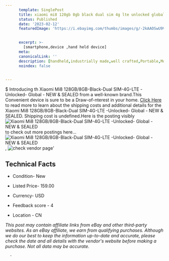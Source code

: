 ```yaml
---
      template: SinglePost
      title: xiaomi mi8 128gb 8gb black dual sim 4g lte unlocked global new sealed
      status: Published
      date: '2023-02-12'
      featuredImage: 'https://i.ebayimg.com/thumbs/images/g/-2kAAOSwU9VjgeDO/s-l225.jpg'
       

      excerpt: >-
        [smartphone,device ,hand held device]
      meta:
      canonicalLink: ''
      description: [handheld,industrially made,well crafted,Portable,Mobile,Compact,Convenient,Lightweight,Maneuverable,Man-portable,Miniature,Carriable,Hand-held,Light,Holdable,Transportable,Mobile device,Pocket-sized,On-the-go,Wireless,Cordless,Compact size,Convenient size, smartphone,device ,hand held device]
      noindex: false
      

---
```

$
      Introducing th Xiaomi Mi8 128GB/8GB-Black-Dual SIM-4G-LTE -Unlocked- Global - NEW & SEALED from a well-known brand.This Convenient device  is sure to be a Draw-of-nterest in your home. [Click Here](https://www.ebay.com/itm/394351387160?hash=item5bd12ca218%3Ag%3A-2kAAOSwU9VjgeDO&mkevt=1&mkcid=1&mkrid=711-53200-19255-0&campid=%253CePNCampaignId%253E&customid=%253CreferenceId%253E&toolid=10049) to read more to learn about the shipping costs and additional details for the Xiaomi Mi8 128GB/8GB-Black-Dual SIM-4G-LTE -Unlocked- Global - NEW & SEALED. Shipping cost is undefined.Here is the posting visibly ![Xiaomi Mi8 128GB/8GB-Black-Dual SIM-4G-LTE -Unlocked- Global - NEW & SEALED](https://i.ebayimg.com/thumbs/images/g/-2kAAOSwU9VjgeDO/s-l225.jpg) to check out more postings here... ![Xiaomi Mi8 128GB/8GB-Black-Dual SIM-4G-LTE -Unlocked- Global - NEW & SEALED](https://i.ebayimg.com/images/g/-2kAAOSwU9VjgeDO/s-l960.jpg), ![check vendor page](https://origin-galleryplus.ebayimg.com/ws/web/394351387160_2_0_1/225x225.jpg,https://origin-galleryplus.ebayimg.com/ws/web/394351387160_3_0_1/225x225.jpg,https://origin-galleryplus.ebayimg.com/ws/web/394351387160_4_0_1/225x225.jpg,https://origin-galleryplus.ebayimg.com/ws/web/394351387160_5_0_1/225x225.jpg,https://origin-galleryplus.ebayimg.com/ws/web/394351387160_6_0_1/225x225.jpg,https://origin-galleryplus.ebayimg.com/ws/web/394351387160_7_0_1/225x225.jpg,https://origin-galleryplus.ebayimg.com/ws/web/394351387160_8_0_1/225x225.jpg,https://origin-galleryplus.ebayimg.com/ws/web/394351387160_9_0_1/225x225.jpg,https://origin-galleryplus.ebayimg.com/ws/web/394351387160_10_0_1/225x225.jpg,https://origin-galleryplus.ebayimg.com/ws/web/394351387160_11_0_1/225x225.jpg)'

      

 ## Technical Facts 



     
      

 - Condition- New 


      

 - Listed Price- 159.00 


      

 - Currency- USD 


      

 - Feedback score - 4 


      

 - Location - CN 


      
      

 *_This post may contain affiliate links from eBay and other third-party websites. As an eBay affiliate, we earn from qualifying purchases. Although we do our best to keep the information up-to-date and accurate, please check the date and all details with the vendor's website before making a purchase. Not all data may be accurate._*




      -
